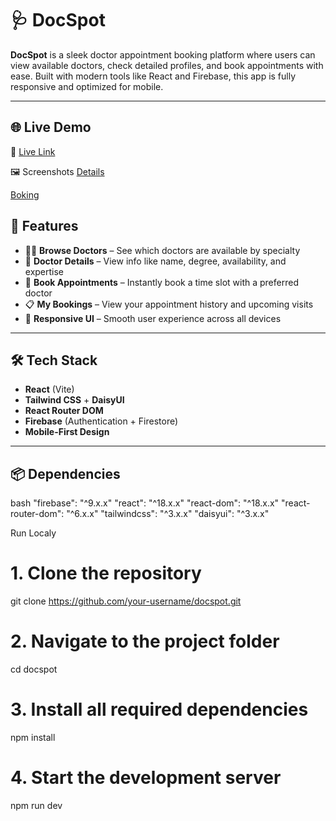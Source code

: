 # 🩺 DocSpot

**DocSpot** is a sleek doctor appointment booking platform where users can view available doctors, check detailed profiles, and book appointments with ease. Built with modern tools like React and Firebase, this app is fully responsive and optimized for mobile.

---
## 🌐 Live Demo  
🔗 [Live Link](https://docspot-5d8d2.web.app/)

🖼️ Screenshots
[Details](https://i.ibb.co/PszHm7J6/Screenshot-2025-06-25-171804.png)

[Boking](https://i.ibb.co/NgtPWyRg/Screenshot-2025-06-25-171827.png)

## 🚀 Features

- 👨‍⚕️ **Browse Doctors** – See which doctors are available by specialty  
- 📄 **Doctor Details** – View info like name, degree, availability, and expertise  
- 📅 **Book Appointments** – Instantly book a time slot with a preferred doctor  
- 📋 **My Bookings** – View your appointment history and upcoming visits  
- 📱 **Responsive UI** – Smooth user experience across all devices  

---

## 🛠️ Tech Stack

- **React** (Vite)  
- **Tailwind CSS** + **DaisyUI**  
- **React Router DOM**  
- **Firebase** (Authentication + Firestore)  
- **Mobile-First Design**

---

## 📦 Dependencies

bash
"firebase": "^9.x.x"
"react": "^18.x.x"
"react-dom": "^18.x.x"
"react-router-dom": "^6.x.x"
"tailwindcss": "^3.x.x"
"daisyui": "^3.x.x"

Run Localy
# 1. Clone the repository
git clone https://github.com/your-username/docspot.git

# 2. Navigate to the project folder
cd docspot

# 3. Install all required dependencies
npm install

# 4. Start the development server
npm run dev

